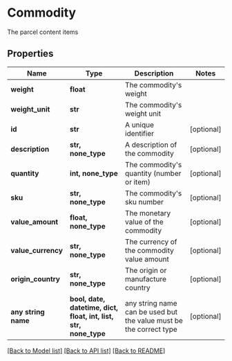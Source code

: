 # Commodity

The parcel content items

## Properties
Name | Type | Description | Notes
------------ | ------------- | ------------- | -------------
**weight** | **float** | The commodity&#39;s weight | 
**weight_unit** | **str** | The commodity&#39;s weight unit | 
**id** | **str** | A unique identifier | [optional] 
**description** | **str, none_type** | A description of the commodity | [optional] 
**quantity** | **int, none_type** | The commodity&#39;s quantity (number or item) | [optional] 
**sku** | **str, none_type** | The commodity&#39;s sku number | [optional] 
**value_amount** | **float, none_type** | The monetary value of the commodity | [optional] 
**value_currency** | **str, none_type** | The currency of the commodity value amount | [optional] 
**origin_country** | **str, none_type** | The origin or manufacture country | [optional] 
**any string name** | **bool, date, datetime, dict, float, int, list, str, none_type** | any string name can be used but the value must be the correct type | [optional]

[[Back to Model list]](../README.md#documentation-for-models) [[Back to API list]](../README.md#documentation-for-api-endpoints) [[Back to README]](../README.md)


